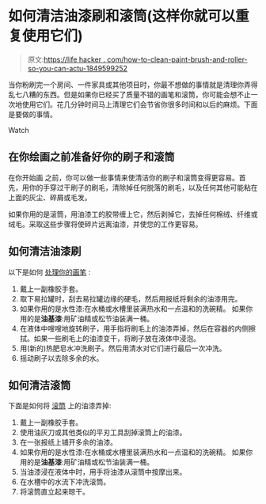 # 如何清洁油漆刷和滚筒(这样你就可以重复使用它们)

> 原文:[https://life hacker . com/how-to-clean-paint-brush-and-roller-so-you-can-actu-1849599252](https://lifehacker.com/how-to-clean-paint-brushes-and-rollers-so-you-can-actu-1849599252)

当你粉刷完一个房间、一件家具或其他项目时，你最不想做的事情就是清理你弄得乱七八糟的东西。但是如果你已经买了质量不错的画笔和滚筒，你可能会想不止一次地使用它们。花几分钟时间马上清理它们会节省你很多时间和以后的麻烦。下面是要做的事情。

Watch

## 在你绘画之前准备好你的刷子和滚筒

在你开始画 之前，你可以做一些事情来使清洁你的刷子和滚筒变得更容易。首先，用你的手穿过干刷子的刷毛，清除掉任何脱落的刷毛，以及任何其他可能粘在上面的灰尘、碎屑或毛发。

如果你用的是滚筒，用油漆工的胶带缠上它，然后剥掉它，去掉任何棉绒、纤维或绒毛。采取这些步骤将使碎片远离油漆，并使您的工作更容易。

## 如何清洁油漆刷

以下是如何 [处理你的画笔](https://www.bobvila.com/articles/2156-how-to-clean-paint-brushes/) :

1.  戴上一副橡胶手套。
2.  取下易拉罐时，刮去易拉罐边缘的硬毛，然后用报纸将剩余的油漆用完。
3.  如果你用的是水性漆:在水桶或水槽里装满热水和一点温和的洗碗精。
    如果你用的是**油基漆**:用矿油精或松节油装满一桶。
4.  在液体中嗖嗖地旋转刷子，用手指将刷毛上的油漆弄掉，然后在容器的内侧擦拭。如果一些刷毛上的油漆变干，将刷子放在液体中浸泡。
5.  用(新的)热肥皂水冲洗刷子。然后用清水对它们进行最后一次冲洗。
6.  摇动刷子以去除多余的水。

## 如何清洁滚筒

下面是如何将 [滚筒](https://www.thespruce.com/how-to-clean-paint-rollers-5190441) 上的油漆弄掉:

1.  戴上一副橡胶手套。
2.  使用油灰刀或其他类似的平刃工具刮掉滚筒上的油漆。
3.  在一张报纸上铺开多余的油漆。
4.  如果你用的是水性漆:在水桶或水槽里装满热水和一点温和的洗碗精。
    如果你用的是**油基漆**:用矿油精或松节油装满一桶。
5.  当油漆浸在液体中时，用手将油漆从滚筒中按摩出来。
6.  在水槽中的水流下冲洗滚筒。
7.  将滚筒直立起来晾干。